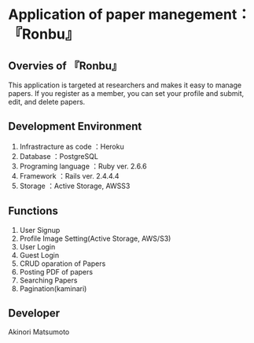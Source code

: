# Application of paper manegement：『Ronbu』

## Overvies of 『Ronbu』
  This application is targeted at researchers and makes it easy to manage papers.
  If you register as a member, you can set your profile and submit, edit, and delete papers.

## Development Environment
  1. Infrastracture as code ：Heroku
  2. Database               ：PostgreSQL
  3. Programing language    ：Ruby ver. 2.6.6
  4. Framework              ：Rails ver. 2.4.4.4
  5. Storage                ：Active Storage, AWSS3
  
## Functions
  1. User Signup
  2. Profile Image Setting(Active Storage, AWS/S3)
  3. User Login
  4. Guest Login
  5. CRUD oparation of Papers
  6. Posting PDF of papers
  7. Searching Papers
  8. Pagination(kaminari)

## Developer
  Akinori Matsumoto

